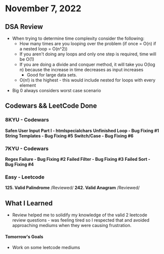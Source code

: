 # November 7, 2022 

## DSA Review
- When trying to determine time complexity consider the following:
    - How many times are you looping over the problem (if once = O(n) if a nested loop = O(n^2))
    - If you aren't doing any loops and only one step is required, time will be O(1)
    - If you are doing a divide and conquer method, it will take you O(log n) because the increase in time decreases as input increases
        - Good for large data sets.
    - O(n!) is the highest - this would include nested for loops with every element
- Big 0 always considers worst case scenario

## Codewars && LeetCode Done

### 8KYU - Codewars
**Safen User Input Part I - htmlspecialchars**
**Unfinished Loop - Bug Fixing #1**
**String Templates - Bug Fixing #5**
**Switch/Case - Bug Fixing #6**

### 7KYU - Codewars
**Regex Failure - Bug Fixing #2**
**Failed Filter - Bug Fixing #3**
**Failed Sort - Bug Fixing #4**

### Easy - Leetcode
**125. Valid Palindrome** /Reviewed/
**242. Valid Anagram** /Reviewed/

## What I Learned
- Review helped me to solidify my knowledge of the valid 2 leetcode review questions - was feeling tired so I respected that and avoided approaching mediums when they were causing frustration.

#### Tomorrow's Goals
- Work on some leetcode mediums